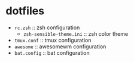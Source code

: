 # dotfiles

+ `rc.zsh` :: zsh configuration
  + `zsh-sensible-theme.ini` :: zsh color theme
+ `tmux.conf` :: tmux configuration
+ `awesome` :: awesomewm configuration
+ `bat.config` :: bat configuration
